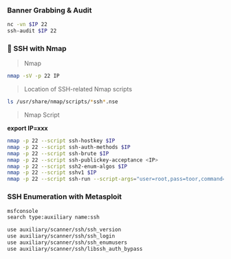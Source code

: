 ### Banner Grabbing & Audit
```bash
nc -vn $IP 22
ssh-audit $IP 22
```
### 🔐 SSH  with Nmap

> Nmap
```bash
nmap -sV -p 22 IP
```

> Location of SSH-related Nmap scripts
```bash
ls /usr/share/nmap/scripts/*ssh*.nse
```

> Nmap Script  

**export IP=xxx**

```bash
nmap -p 22 --script ssh-hostkey $IP
nmap -p 22 --script ssh-auth-methods $IP
nmap -p 22 --script ssh-brute $IP
nmap -p 22 --script ssh-publickey-acceptance <IP>
nmap -p 22 --script ssh2-enum-algos $IP
nmap -p 22 --script sshv1 $IP
nmap -p 22 --script ssh-run --script-args="user=root,pass=toor,command=uname -a" $IP
```

### SSH Enumeration with Metasploit

```bash
msfconsole
search type:auxiliary name:ssh

use auxiliary/scanner/ssh/ssh_version
use auxiliary/scanner/ssh/ssh_login
use auxiliary/scanner/ssh/ssh_enumusers
use auxiliary/scanner/ssh/libssh_auth_bypass
```

